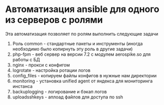 # Автоматизация ansible для одного из серверов с ролями
Эта автоматизация позволяет по ролям выполнить следующие задачи
1) Роль common - стандартные пакеты и инструменты (иногда необходимо было копирнуть эту роль в другие задачи)
2) php-fpm - веб сервер на версии 7.2 с модулем aerospike.so для работы с БД
3) nginx - прокси с конфигом
4) logrotate - настройка ротации логов
5) config_files - копируем файлы конфигов в нужные нам директории
6) monitoring - установка unified agent от яндекса для мониторинга инстанса
7) backuplogging - логирование и бэкап логов
8) uploadsshkeys - аплоад файлов для доступа по ssh
